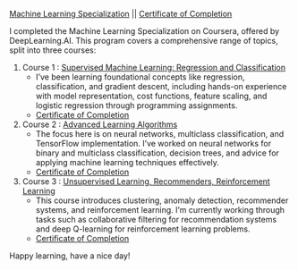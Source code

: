 [Machine Learning Specialization](https://www.coursera.org/specializations/machine-learning-introduction) || [Certificate of Completion](https://coursera.org/share/624f274970055c26bb3e248909cca10f)

I completed the Machine Learning Specialization on Coursera, offered by DeepLearning.AI. This program covers a comprehensive range of topics, split into three courses:

1. Course 1 : [Supervised Machine Learning: Regression and Classification](https://www.coursera.org/learn/machine-learning?specialization=machine-learning-introduction)  
   * I’ve been learning foundational concepts like regression, classification, and gradient descent, including hands-on experience with model representation, cost functions, feature scaling, and logistic regression through programming assignments.  
   * [Certificate of Completion](https://coursera.org/share/80dfd5c3e67992f55fe03e726147e429)  
2. Course 2 : [Advanced Learning Algorithms](https://www.coursera.org/learn/advanced-learning-algorithms?specialization=machine-learning-introduction)  
   * The focus here is on neural networks, multiclass classification, and TensorFlow implementation. I’ve worked on neural networks for binary and multiclass classification, decision trees, and advice for applying machine learning techniques effectively.  
   * [Certificate of Completion](https://coursera.org/share/6f6c930c6b36fce59641e9d1c0ac16bd)  
3. Course 3 : [Unsupervised Learning, Recommenders, Reinforcement Learning](https://www.coursera.org/learn/unsupervised-learning-recommenders-reinforcement-learning?specialization=machine-learning-introduction)  
   * This course introduces clustering, anomaly detection, recommender systems, and reinforcement learning. I’m currently working through tasks such as collaborative filtering for recommendation systems and deep Q-learning for reinforcement learning problems.  
   * [Certificate of Completion](https://coursera.org/share/0129d28a3b65a3c93be5478e63e4050c)

Happy learning, have a nice day\!

